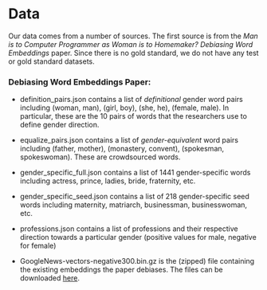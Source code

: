 # Data

Our data comes from a number of sources.  The first source is from the *Man is to Computer Programmer as Woman is to Homemaker? Debiasing Word Embeddings* paper. Since there is no gold standard, we do not have any test or gold standard datasets.

### Debiasing Word Embeddings Paper:

- definition_pairs.json contains a list of *definitional* gender word pairs including (woman, man), (girl, boy), (she, he), (female, male).  In particular, these are the 10 pairs of words that the researchers use to define gender direction.

- equalize_pairs.json contains a list of *gender-equivalent* word pairs including (father, mother), (monastery, convent), (spokesman, spokeswoman).  These are crowdsourced words.

- gender\_specific\_full.json contains a list of 1441 gender-specific words including actress, prince, ladies, bride, fraternity, etc.

- gender\_specific_seed.json contains a list of 218 gender-specific seed words including maternity, matriarch, businessman, businesswoman, etc.

- professions.json contains a list of professions and their respective direction towards a particular gender (positive values for male, negative for female)

- GoogleNews-vectors-negative300.bin.gz is the (zipped) file containing the existing embeddings the paper debiases.  The files can be downloaded [here](https://drive.google.com/drive/folders/0B5vZVlu2WoS5dkRFY19YUXVIU2M).
